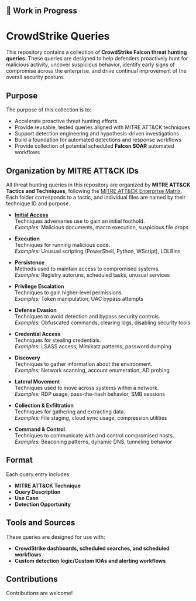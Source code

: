
## 🚧 Work in Progress
# CrowdStrike Queries

This repository contains a collection of **CrowdStrike Falcon threat hunting queries**. These queries are designed to help defenders proactively hunt for malicious activity, uncover suspicious behavior, identify early signs of compromise across the enterprise, and drive continual improvement of the overall security posture.

## Purpose

The purpose of this collection is to:

- Accelerate proactive threat hunting efforts  
- Provide reusable, tested queries aligned with MITRE ATT&CK techniques  
- Support detection engineering and hypothesis-driven investigations  
- Build a foundation for automated detections and response workflows  
- Provide collection of potential scheduled **Falcon SOAR** automated workflows  

## Organization by MITRE ATT&CK IDs

All threat hunting queries in this repository are organized by **MITRE ATT&CK Tactics and Techniques**, following the [MITRE ATT&CK Enterprise Matrix](https://attack.mitre.org/matrices/enterprise/). Each folder corresponds to a tactic, and individual files are named by their technique ID and purpose.

- **[Initial Access](https://github.com/marthajsosa/marthajsosa/tree/main/CrowdStrike/Queries/Initial%20Access)**  
  Techniques adversaries use to gain an initial foothold.  
  *Examples:* Malicious documents, macro execution, suspicious file drops

- **Execution**  
  Techniques for running malicious code.  
  *Examples:* Unusual scripting (PowerShell, Python, WScript), LOLBins

- **Persistence**  
  Methods used to maintain access to compromised systems.  
  *Examples:* Registry autoruns, scheduled tasks, unusual services

- **Privilege Escalation**  
  Techniques to gain higher-level permissions.  
  *Examples:* Token manipulation, UAC bypass attempts

- **Defense Evasion**  
  Techniques to avoid detection and bypass security controls.  
  *Examples:* Obfuscated commands, clearing logs, disabling security tools

- **Credential Access**  
  Techniques for stealing credentials.  
  *Examples:* LSASS access, Mimikatz patterns, password dumping

- **Discovery**  
  Techniques to gather information about the environment.  
  *Examples:* Network scanning, account enumeration, AD probing

- **Lateral Movement**  
  Techniques used to move across systems within a network.  
  *Examples:* RDP usage, pass-the-hash behavior, SMB sessions

- **Collection & Exfiltration**  
  Techniques for gathering and extracting data.  
  *Examples:* File staging, cloud sync usage, compression utilities

- **Command & Control**  
  Techniques to communicate with and control compromised hosts.  
  *Examples:* Beaconing patterns, dynamic DNS, tunneling behavior

## Format

Each query entry includes:

- **MITRE ATT&CK Technique**  
- **Query Description**  
- **Use Case**  
- **Detection Opportunity**

## Tools and Sources

These queries are designed for use with:

- **CrowdStrike dashboards, scheduled searches, and scheduled workflows**  
- **Custom detection logic/Custom IOAs and alerting workflows**

## Contributions

Contributions are welcome!
